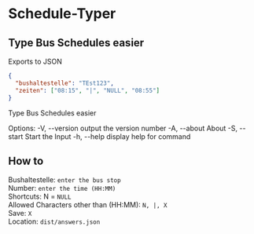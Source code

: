 # Schedule-Typer

## Type Bus Schedules easier

Exports to JSON

```json
{
  "bushaltestelle": "TEst123",
  "zeiten": ["08:15", "|", "NULL", "08:55"]
}
```

Type Bus Schedules easier

Options:
  -V, --version  output the version number
  -A, --about    About
  -S, --start    Start the Input
  -h, --help     display help for command

## How to

Bushaltestelle: `enter the bus stop`  
Number: `enter the time (HH:MM)`  
Shortcuts: N = `NULL`  
Allowed Characters other than (HH:MM): `N, |, X`  
Save: `X`  
Location: `dist/answers.json`  
